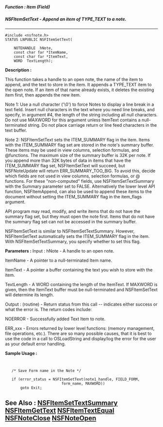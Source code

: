 ##### Function : Item (Field)
##### NSFItemSetText - Append an item of TYPE_TEXT to a note.
---
```
#include <nsfnote.h>
STATUS LNPUBLIC NSFItemSetText(

	NOTEHANDLE  hNote,
	const char far *ItemName,
	const char far *ItemText,
	WORD  TextLength);
```
**Description :**

This function takes a handle to an open note, the name of the item to append, 
and the text to store in the item.  It appends a TYPE_TEXT item to the open 
note. If an item of that name already exists, it deletes the existing item 
first, then appends the new item. 

Note 1:  Use a null character ('\0') to force Notes to display a line break in 
a text field.  Insert null characters in the text where you need line breaks, 
and specify, in argument #4, the length of the string including all null 
characters. Do not use MAXWORD for this argument unless ItemText contains a 
null-terminated string. Do not place carriage return or line feed characters in 
the text buffer.  

Note 2: NSFItemSetText sets the ITEM_SUMMARY flag in the item. Items with the 
ITEM_SUMMARY flag set are stored in the note's summary buffer. These items may 
be used in view columns,  selection formulas, and @functions. The maximum size 
of the summary buffer is 32K per note. If you append more than 32K bytes of 
data in items that have the ITEM_SUMMARY flag set, NSFItemSetText will succeed, 
but NSFNoteUpdate will return ERR_SUMMARY_TOO_BIG. To avoid this, decide which 
fields are not used in view columns, selection formulas, or @ functions. For 
these "non-computed" fields, use NSFItemSetTextSummary with the Summary 
parameter set to FALSE.  Alternatively the lower level API function, 
NSFItemAppend, can also be used to append these items to the document without 
setting the ITEM_SUMMARY flag in the item_flags argument.  

API program may read, modify, and write items that do not have the summary flag 
set, but they must open the note first. Items that do not have the summary flag 
set can not be accessed in the summary buffer.

NSFItemSetText is similar to NSFItemSetTextSummary.  However, NSFItemSetText 
automatically sets the ITEM_SUMMARY flag in the item.  With 
NSFItemSetTextSummary, you specify whether to set this flag.

**Parameters :**
Input :
hNote  -  A handle to an open note.

ItemName  -  A pointer to a null-terminated Item name.

ItemText  -  A pointer a buffer containing the text you wish to store with the item.

TextLength  -  A WORD containing the length of the ItemText.  If MAXWORD is given, then the ItemText buffer must be null-terminated and NSFItemSetText will determine its length.

Output :
(routine)  -  Return status from this call -- indicates either success or what the error is. The return codes include:

NOERROR - Successfully added Text Item to note.

ERR_xxx - Errors returned by lower level functions: (memory management, file operations, etc.).  There are so many possible causes, that it is best to use the code in a call to OSLoadString and display/log the error for the user as your default error handling.



**Sample Usage :**
```


   /* Save Form name in the Note */

   if (error_status = NSFItemSetText(note1_handle, FIELD_FORM,
                          form_name, MAXWORD))
       goto Exit;

```
**See Also :**
[NSFItemSetTextSummary](/reference/Func/NSFItemSetTextSummary)
[NSFItemGetText](/reference/Func/NSFItemGetText)
[NSFItemTextEqual](/reference/Func/NSFItemTextEqual)
[NSFNoteClose](/reference/Func/NSFNoteClose)
[NSFNoteOpen](/reference/Func/NSFNoteOpen)
---
